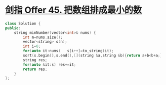 # [剑指 Offer 45. 把数组排成最小的数](https://leetcode-cn.com/problems/ba-shu-zu-pai-cheng-zui-xiao-de-shu-lcof/comments/)

```cpp
class Solution {
public:
    string minNumber(vector<int>& nums) {
        int n=nums.size();
        vector<string> s(n);
        int i=0;
        for(auto it:nums)   s[i++]=to_string(it);
        sort(s.begin(),s.end(),[](string &a,string &b){return a+b<b+a;}); //!
        string res;
        for(auto &it:s) res+=it;
        return res;
    }
};
```
